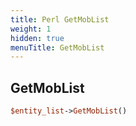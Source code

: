 ```yaml
---
title: Perl GetMobList
weight: 1
hidden: true
menuTitle: GetMobList
---
```

## GetMobList
```perl
$entity_list->GetMobList()
```